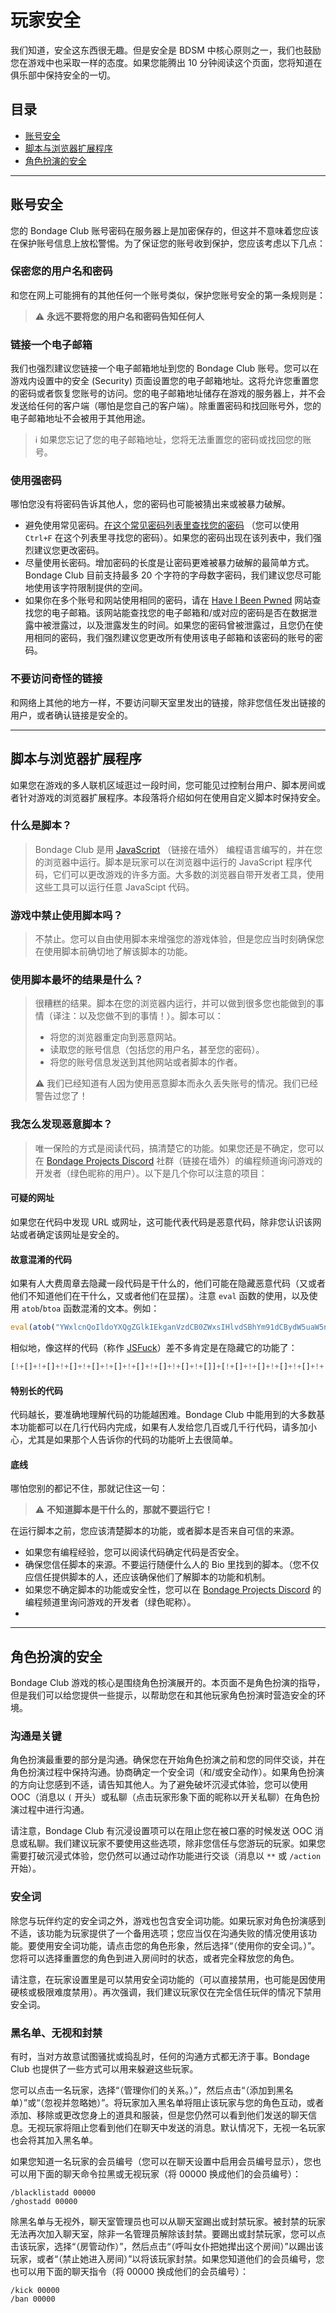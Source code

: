 # 玩家安全
我们知道，安全这东西很无趣。但是安全是 BDSM 中核心原则之一，我们也鼓励您在游戏中也采取一样的态度。如果您能腾出 10 分钟阅读这个页面，您将知道在俱乐部中保持安全的一切。

## 目录

* [账号安全](#账号安全)
* [脚本与浏览器扩展程序](#脚本与浏览器扩展程序)
* [角色扮演的安全](#角色扮演的安全)

---

## 账号安全

您的 Bondage Club 账号密码在服务器上是加密保存的，但这并不意味着您应该在保护账号信息上放松警惕。为了保证您的账号收到保护，您应该考虑以下几点：

### 保密您的用户名和密码

和您在网上可能拥有的其他任何一个账号类似，保护您账号安全的第一条规则是：

> ⚠️ **永远不要将您的用户名和密码告知任何人**

### 链接一个电子邮箱

我们也强烈建议您链接一个电子邮箱地址到您的 Bondage Club 账号。您可以在游戏内设置中的安全 (Security) 页面设置您的电子邮箱地址。这将允许您重置您的密码或者恢复您账号的访问。您的电子邮箱地址储存在游戏的服务器上，并不会发送给任何的客户端（哪怕是您自己的客户端）。除重置密码和找回账号外，您的电子邮箱地址不会被用于其他用途。

> ℹ️ 如果您忘记了您的电子邮箱地址，您将无法重置您的密码或找回您的账号。

### 使用强密码

哪怕您没有将密码告诉其他人，您的密码也可能被猜出来或被暴力破解。

* 避免使用常见密码。[在这个常见密码列表里查找您的密码][1] （您可以使用 `Ctrl+F` 在这个列表里寻找您的密码）。如果您的密码出现在该列表中，我们强烈建议您更改密码。
* 尽量使用长密码。增加密码的长度是让密码更难被暴力破解的最简单方式。Bondage Club 目前支持最多 20 个字符的字母数字密码，我们建议您尽可能地使用该字符限制提供的空间。
* 如果你在多个账号和网站使用相同的密码，请在 [Have I Been Pwned][2] 网站查找您的电子邮箱。该网站能查找您的电子邮箱和/或对应的密码是否在数据泄露中被泄露过，以及泄露发生的时间。如果您的密码曾被泄露过，且您仍在使用相同的密码，我们强烈建议您更改所有使用该电子邮箱和该密码的账号的密码。

### 不要访问奇怪的链接

和网络上其他的地方一样，不要访问聊天室里发出的链接，除非您信任发出链接的用户，或者确认链接是安全的。

---

## 脚本与浏览器扩展程序

如果您在游戏的多人联机区域逛过一段时间，您可能见过控制台用户、脚本房间或者针对游戏的浏览器扩展程序。本段落将介绍如何在使用自定义脚本时保持安全。

### 什么是脚本？

> Bondage Club 是用 [JavaScript][3] （链接在墙外） 编程语言编写的，并在您的浏览器中运行。脚本是玩家可以在浏览器中运行的 JavaScript 程序代码，它们可以更改游戏的许多方面。大多数的浏览器自带开发者工具，使用这些工具可以运行任意 JavaScipt 代码。

### 游戏中禁止使用脚本吗？

> 不禁止。您可以自由使用脚本来增强您的游戏体验，但是您应当时刻确保您在使用脚本前确切地了解该脚本的功能。

### 使用脚本最坏的结果是什么？

> 很糟糕的结果。脚本在您的浏览器内运行，并可以做到很多您也能做到的事情（译注：以及您做不到的事情！）。脚本可以：
> * 将您的浏览器重定向到恶意网站。
> * 读取您的账号信息（包括您的用户名，甚至您的密码）。
> * 将您的账号信息发送到其他网站或者脚本的作者。
>
> ⚠️ 我们已经知道有人因为使用恶意脚本而永久丢失账号的情况。我们已经警告过您了！

### 我怎么发现恶意脚本？

> 唯一保险的方式是阅读代码，搞清楚它的功能。如果您还是不确定，您可以在 [Bondage Projects Discord][4] 社群（链接在墙外）的编程频道询问游戏的开发者（绿色昵称的用户）。以下是几个你可以注意的项目：

#### 可疑的网址

如果您在代码中发现 URL 或网址，这可能代表代码是恶意代码，除非您认识该网站或者确定该网址是安全的。

#### 故意混淆的代码

如果有人大费周章去隐藏一段代码是干什么的，他们可能在隐藏恶意代码（又或者他们不知道他们在干什么，又或者他们在显摆）。注意 `eval` 函数的使用，以及使用 `atob`/`btoa` 函数混淆的文本。例如：

```js
eval(atob("YWxlcnQoIldoYXQgZGlkIEkganVzdCB0ZWxsIHlvdSBhYm91dCBydW5uaW5nIHJhbmRvbSBzY3JpcHRzPyIp"))
```

相似地，像这样的代码（称作 [JSFuck][5]）差不多肯定是在隐藏它的功能了：

```js
[!+[]+!+[]+!+[]+!+[]+!+[]+!+[]+!+[]+!+[]+!+[]]+[!+[]+!+[]+!+[]+!+[]+!+[]+!+[]+!+[]+!+[]]+[!+[]+!+[]+!+[]+!+[]+!+[]+!+[]+!+[]]
```

#### 特别长的代码

代码越长，要准确地理解代码的功能越困难。Bondage Club 中能用到的大多数基本功能都可以在几行代码内完成，如果有人发给您几百或几千行代码，请多加小心，尤其是如果那个人告诉你的代码的功能听上去很简单。

#### 底线

哪怕您别的都记不住，那就记住这一句：

> ⚠️ **不知道脚本是干什么的，那就不要运行它！**

在运行脚本之前，您应该清楚脚本的功能，或者脚本是否来自可信的来源。

* 如果您有编程经验，您可以阅读代码确定代码是否安全。
* 确保您信任脚本的来源。不要运行随便什么人的 Bio 里找到的脚本。（您不仅应信任提供脚本的人，还应该确保他们了解脚本的功能和机制。
* 如果您不确定脚本的功能或安全性，您可以在 [Bondage Projects Discord][4] 的编程频道里询问游戏的开发者（绿色昵称）。
* 
---

## 角色扮演的安全

Bondage Club 游戏的核心是围绕角色扮演展开的。本页面不是角色扮演的指导，但是我们可以给您提供一些提示，以帮助您在和其他玩家角色扮演时营造安全的环境。

### 沟通是关键

角色扮演最重要的部分是沟通。确保您在开始角色扮演之前和您的同伴交谈，并在角色扮演过程中保持沟通。协商确定一个安全词（和/或安全动作）。如果角色扮演的方向让您感到不适，请告知其他人。为了避免破坏沉浸式体验，您可以使用 OOC（消息以 `(` 开头）或私聊（点击玩家形象下面的昵称以开关私聊）在角色扮演过程中进行沟通。

请注意，Bondage Club 有沉浸设置项可以在阻止您在被口塞的时候发送 OOC 消息或私聊。我们建议玩家不要使用这些选项，除非您信任与您游玩的玩家。如果您需要打破沉浸式体验，您仍然可以通过动作功能进行交谈（消息以 `**` 或 `/action` 开始）。

### 安全词

除您与玩伴约定的安全词之外，游戏也包含安全词功能。如果玩家对角色扮演感到不适，该功能为玩家提供了一个备用选项；您应当仅在沟通失败的情况使用该功能。要使用安全词功能，请点击您的角色形象，然后选择“（使用你的安全词。）”。您将可以选择重置您的角色到进入房间时的状态，或者完全释放您的角色。

请注意，在玩家设置里是可以禁用安全词功能的（可以直接禁用，也可能是因使用硬核或极限难度禁用）。再次强调，我们建议玩家仅在完全信任玩伴的情况下禁用安全词。

### 黑名单、无视和封禁

有时，当对方故意试图骚扰或捣乱时，任何的沟通方式都无济于事。Bondage Club 也提供了一些方式可以用来躲避这些玩家。

您可以点击一名玩家，选择“（管理你们的关系。）”，然后点击“（添加到黑名单）”或“（忽视并忽略她）”。将玩家加入黑名单将阻止该玩家与您的角色互动，或者添加、移除或更改您身上的道具和服装，但是您仍然可以看到他们发送的聊天信息。无视玩家将阻止您看到他们在聊天中发送的消息。默认情况下，无视一名玩家也会将其加入黑名单。

如果您知道一名玩家的会员编号（您可以在聊天设置中启用会员编号显示），您也可以用下面的聊天命令拉黑或无视玩家（将 00000 换成他们的会员编号）：

```
/blacklistadd 00000
/ghostadd 00000
```

除黑名单与无视外，聊天室管理员也可以从聊天室踢出或封禁玩家。被封禁的玩家无法再次加入聊天室，除非一名管理员解除该封禁。要踢出或封禁玩家，您可以点击该玩家，选择“（房管动作）”，然后点击“（呼叫女仆把她撵出这个房间）”以踢出该玩家，或者“（禁止她进入房间）”以将该玩家封禁。如果您知道他们的会员编号，您也可以用下面的聊天指令（将 00000 换成他们的会员编号）：

```
/kick 00000
/ban 00000
```

[1]: https://nordpass.com/most-common-passwords-list/ "NordPass Top 200 passwords list"
[2]: https://haveibeenpwned.com/ "Have I Been Pwned"
[3]: https://en.wikipedia.org/wiki/JavaScript "Wikipedia page: JavaScript"
[4]: https://discord.gg/dkWsEjf "Bondage Projects Discord"
[5]: http://www.jsfuck.com/ "JSFuck"
